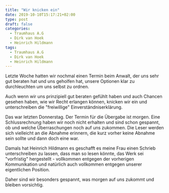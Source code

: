 ```yaml
---
title: "Wir knicken ein"
date: 2019-10-10T15:17:21+02:00
type: post
draft: false
categories:
  - Traumhaus A.G
  - Dirk van Hoek
  - Heinrich Hildmann
tags:
  - Traumhaus A.G
  - Dirk van Hoek
  - Heinrich Hildmann
---
```


Letzte Woche hatten wir nochmal einen Termin beim Anwalt, der uns sehr gut beraten hat und uns geholfen hat, unsere Optionen klar zu durchleuchten um uns selbst zu ordnen.

Auch wenn wir uns prinzipiell gut beraten gefühlt haben und auch Chancen gesehen haben, wie wir Recht erlangen können, knicken wir ein und unterschreiben die "freiwillige" Einverständniserklärung. 

Das war letzten Donnerstag. Der Termin für die Übergabe ist morgen. Eine Schlussrechnung haben wir noch nicht erhalten und sind schon gespannt, ob und welche Überraschungen noch auf uns zukommen. Die Leser werden sich vielleicht an die Abnahme erinnern, die kurz vorher keine Abnahme sein sollte und dann doch eine war. 

Damals hat Heinrich Hildmann es geschafft es meine Frau einen Schrieb unterschreiben zu lassen, dass man so lesen könnte, das Werk sei "vorfristig" hergestellt - vollkommen entgegen der vorherigen Kommunikation und natürlich auch vollkommen entgegen unserer eigentlichen Position. 

Daher sind wir besonders gespannt, was morgen auf uns zukommt und bleiben vorsichtig.